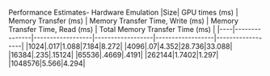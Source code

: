 Performance Estimates- Hardware Emulation
|Size| GPU times (ms) | Memory Transfer (ms) | Memory Transfer Time, Write (ms) | Memory Transfer Time, Read (ms) | Total Memory Transfer Time (ms) |
|----|---------------|------------------|------------------|------------------|------------------|
|1024|.017|1.088|7.184|8.272|
|4096|.07|4.352|28.736|33.088|
|16384|.235|.15124|
|65536|.4669|.4191|
|262144|1.7402|1.297|
|1048576|5.566|4.294|

